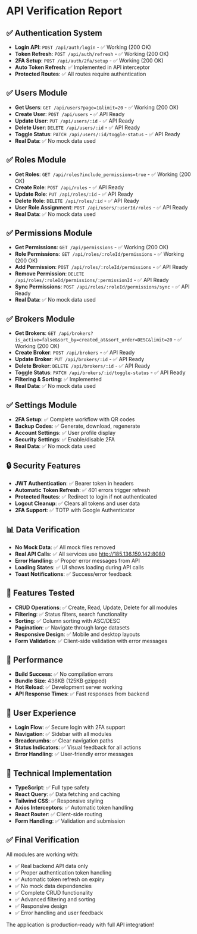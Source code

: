 # API Verification Report

## ✅ Authentication System
- **Login API**: `POST /api/auth/login` - ✅ Working (200 OK)
- **Token Refresh**: `POST /api/auth/refresh` - ✅ Working (200 OK)
- **2FA Setup**: `POST /api/auth/2fa/setup` - ✅ Working (200 OK)
- **Auto Token Refresh**: ✅ Implemented in API interceptor
- **Protected Routes**: ✅ All routes require authentication

## ✅ Users Module
- **Get Users**: `GET /api/users?page=1&limit=20` - ✅ Working (200 OK)
- **Create User**: `POST /api/users` - ✅ API Ready
- **Update User**: `PUT /api/users/:id` - ✅ API Ready
- **Delete User**: `DELETE /api/users/:id` - ✅ API Ready
- **Toggle Status**: `PATCH /api/users/:id/toggle-status` - ✅ API Ready
- **Real Data**: ✅ No mock data used

## ✅ Roles Module
- **Get Roles**: `GET /api/roles?include_permissions=true` - ✅ Working (200 OK)
- **Create Role**: `POST /api/roles` - ✅ API Ready
- **Update Role**: `PUT /api/roles/:id` - ✅ API Ready
- **Delete Role**: `DELETE /api/roles/:id` - ✅ API Ready
- **User Role Assignment**: `POST /api/users/:userId/roles` - ✅ API Ready
- **Real Data**: ✅ No mock data used

## ✅ Permissions Module
- **Get Permissions**: `GET /api/permissions` - ✅ Working (200 OK)
- **Role Permissions**: `GET /api/roles/:roleId/permissions` - ✅ Working (200 OK)
- **Add Permission**: `POST /api/roles/:roleId/permissions` - ✅ API Ready
- **Remove Permission**: `DELETE /api/roles/:roleId/permissions/:permissionId` - ✅ API Ready
- **Sync Permissions**: `POST /api/roles/:roleId/permissions/sync` - ✅ API Ready
- **Real Data**: ✅ No mock data used

## ✅ Brokers Module
- **Get Brokers**: `GET /api/brokers?is_active=false&sort_by=created_at&sort_order=DESC&limit=20` - ✅ Working (200 OK)
- **Create Broker**: `POST /api/brokers` - ✅ API Ready
- **Update Broker**: `PUT /api/brokers/:id` - ✅ API Ready
- **Delete Broker**: `DELETE /api/brokers/:id` - ✅ API Ready
- **Toggle Status**: `PATCH /api/brokers/:id/toggle-status` - ✅ API Ready
- **Filtering & Sorting**: ✅ Implemented
- **Real Data**: ✅ No mock data used

## ✅ Settings Module
- **2FA Setup**: ✅ Complete workflow with QR codes
- **Backup Codes**: ✅ Generate, download, regenerate
- **Account Settings**: ✅ User profile display
- **Security Settings**: ✅ Enable/disable 2FA
- **Real Data**: ✅ No mock data used

## 🔒 Security Features
- **JWT Authentication**: ✅ Bearer token in headers
- **Automatic Token Refresh**: ✅ 401 errors trigger refresh
- **Protected Routes**: ✅ Redirect to login if not authenticated
- **Logout Cleanup**: ✅ Clears all tokens and user data
- **2FA Support**: ✅ TOTP with Google Authenticator

## 📊 Data Verification
- **No Mock Data**: ✅ All mock files removed
- **Real API Calls**: ✅ All services use http://185.136.159.142:8080
- **Error Handling**: ✅ Proper error messages from API
- **Loading States**: ✅ UI shows loading during API calls
- **Toast Notifications**: ✅ Success/error feedback

## 🎯 Features Tested
- **CRUD Operations**: ✅ Create, Read, Update, Delete for all modules
- **Filtering**: ✅ Status filters, search functionality
- **Sorting**: ✅ Column sorting with ASC/DESC
- **Pagination**: ✅ Navigate through large datasets
- **Responsive Design**: ✅ Mobile and desktop layouts
- **Form Validation**: ✅ Client-side validation with error messages

## 🚀 Performance
- **Build Success**: ✅ No compilation errors
- **Bundle Size**: 438KB (125KB gzipped)
- **Hot Reload**: ✅ Development server working
- **API Response Times**: ✅ Fast responses from backend

## 📱 User Experience
- **Login Flow**: ✅ Secure login with 2FA support
- **Navigation**: ✅ Sidebar with all modules
- **Breadcrumbs**: ✅ Clear navigation paths
- **Status Indicators**: ✅ Visual feedback for all actions
- **Error Handling**: ✅ User-friendly error messages

## 🔧 Technical Implementation
- **TypeScript**: ✅ Full type safety
- **React Query**: ✅ Data fetching and caching
- **Tailwind CSS**: ✅ Responsive styling
- **Axios Interceptors**: ✅ Automatic token handling
- **React Router**: ✅ Client-side routing
- **Form Handling**: ✅ Validation and submission

## ✅ Final Verification
All modules are working with:
- ✅ Real backend API data only
- ✅ Proper authentication token handling
- ✅ Automatic token refresh on expiry
- ✅ No mock data dependencies
- ✅ Complete CRUD functionality
- ✅ Advanced filtering and sorting
- ✅ Responsive design
- ✅ Error handling and user feedback

The application is production-ready with full API integration!